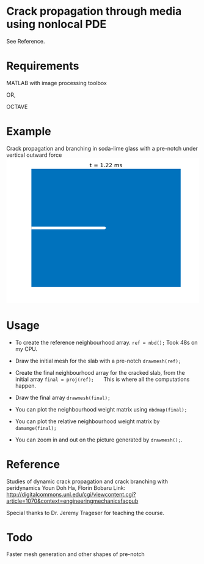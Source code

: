 # Crack propagation through media using nonlocal PDE

See Reference.

# Requirements

MATLAB with image processing toolbox

OR,

OCTAVE 

# Example

Crack propagation and branching in soda-lime glass with a pre-notch under vertical outward force
![crack-branching](meshout.gif)

# Usage

* To create the reference neighbourhood array.
`ref = nbd();` Took 48s on my CPU.

* Draw the initial mesh for the slab with a pre-notch
`drawmesh(ref);  `

* Create the final neighbourhood array for the cracked slab, from the initial array
`final = proj(ref);   `  This is where all the computations happen.

* Draw the final array
`drawmesh(final);  `
* You can plot the neighbourhood weight matrix using
`nbdmap(final);`
* You can plot the relative neighbourhood weight matrix by
`damamge(final);`
* You can zoom in and out on the picture generated by `drawmesh();`.

# Reference

Studies of dynamic crack propagation and crack branching with peridynamics 
Youn Doh Ha, Florin Bobaru
Link: http://digitalcommons.unl.edu/cgi/viewcontent.cgi?article=1070&context=engineeringmechanicsfacpub

Special thanks to Dr. Jeremy Trageser for teaching the course.

# Todo

Faster mesh generation and other shapes of pre-notch
